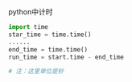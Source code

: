 python中计时

~~~python
import time
star_time = time.time()
......
end_time = time.time()
run_time = start.time - end_time

# 注：这里单位是秒
~~~

